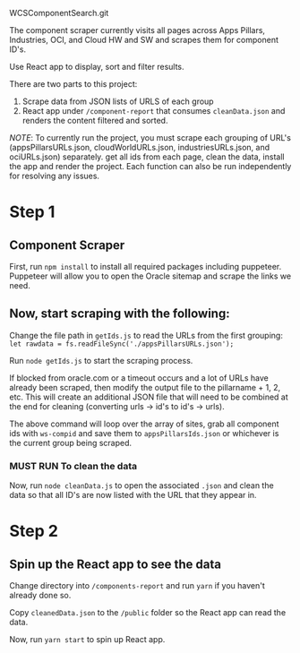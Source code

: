 WCSComponentSearch.git

The component scraper currently visits all pages across Apps Pillars, Industries, OCI, and Cloud HW and SW and scrapes them for component ID's.

Use React app to display, sort and filter results.

There are two parts to this project:
1. Scrape data from JSON lists of URLS of each group
2. React app under `/component-report` that consumes `cleanData.json` and renders the content filtered and sorted.

*NOTE*: To currently run the project, you must scrape each grouping of URL's (appsPillarsURLs.json, cloudWorldURLs.json, industriesURLs.json, and ociURLs.json) separately. get all ids from each page, clean the data, install the app and render the project. Each function can also be run independently for resolving any issues.

# Step 1
## Component Scraper ##
First, run `npm install` to install all required packages including puppeteer. 
Puppeteer will allow you to open the Oracle sitemap and scrape the links we need.

## Now, start scraping with the following:
Change the file path in `getIds.js` to read the URLs from the first grouping: `let rawdata = fs.readFileSync('./appsPillarsURLs.json');`

Run `node getIds.js` to start the scraping process.

If blocked from oracle.com or a timeout occurs and a lot of URLs have already been scraped, then modify the output file to the pillarname + 1, 2, etc. This will create an 
additional JSON file that will need to be combined at the end for cleaning (converting urls -> id's to id's -> urls).

The above command will loop over the array of sites, grab all component ids with `ws-compid` and save them to `appsPillarsIds.json` or whichever is the current group being scraped. 
### **MUST RUN** To clean the data ###

Now, run `node cleanData.js` to open the associated `.json` and clean the data so that all ID's are now listed with the URL that they appear in.
# Step 2

## Spin up the React app to see the data
Change directory into `/components-report` and run `yarn` if you haven't already done so.

Copy `cleanedData.json` to the `/public` folder so the React app can read the data.

Now, run `yarn start` to spin up React app.
